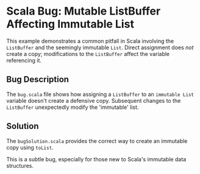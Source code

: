 # Scala Bug: Mutable ListBuffer Affecting Immutable List

This example demonstrates a common pitfall in Scala involving the `ListBuffer` and the seemingly immutable `List`.  Direct assignment does *not* create a copy; modifications to the `ListBuffer` affect the variable referencing it.

## Bug Description

The `bug.scala` file shows how assigning a `ListBuffer` to an `immutable List` variable doesn't create a defensive copy.  Subsequent changes to the `ListBuffer` unexpectedly modify the 'immutable' list.

## Solution

The `bugSolution.scala` provides the correct way to create an immutable copy using `toList`.

This is a subtle bug, especially for those new to Scala's immutable data structures.